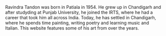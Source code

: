 Ravindra Tandon was born in Patiala in 1954. He grew up in Chandigarh
and after studyding at Punjab University, he joined the IRTS, where
he had a career that took him all across India. Today, he has settled in Chandigarh, where he spends time painting, writing poetry and learning music
and Italian. This website features some of his art from over the years.

